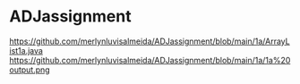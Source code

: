 # ADJassignment
https://github.com/merlynluvisalmeida/ADJassignment/blob/main/1a/ArrayList1a.java
https://github.com/merlynluvisalmeida/ADJassignment/blob/main/1a/1a%20output.png

